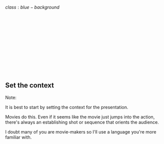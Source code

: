 $class:blue-background$

<h2 class="left white" style="padding-top: 200px;">
  Set the context
</h2>

Note:

It is best to start by setting the context for the presentation.

Movies do this. Even if it seems like the movie just jumps into the action, there's always an establishing shot or sequence that orients the audience.

I doubt many of you are movie-makers so I'll use a language you're more familiar with.

